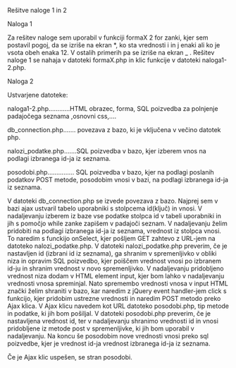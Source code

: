 Rešitve naloge 1 in 2

Naloga 1

Za rešitev naloge sem uporabil v funkciji formaX 2 for zanki, kjer sem postavil pogoj, da se izriše na ekran *, ko sta vrednosti i in j enaki ali ko je vsota obeh enaka 12.
V ostalih primerih pa se izriše na ekran _ .
Rešitev naloge 1 se nahaja v datoteki formaX.php in klic funkcije v datoteki naloga1-2.php.

Naloga 2


Ustvarjene datoteke:

naloga1-2.php…………HTML obrazec, forma,  SQL poizvedba za polnjenje padajočega seznama ,osnovni css,….

db_connection.php……. povezava z bazo, ki je vključena v večino datotek php.

nalozi_podatke.php…….SQL poizvedba v bazo, kjer izberem vnos na podlagi izbranega id-ja iz seznama.

posodobi.php…………… SQL poizvedba v bazo, kjer na podlagi poslanih podatkov POST metode, posodobim vnosi v bazi, na podlagi izbranega id-ja iz seznama. 



V datoteki db_connection.php se izvede povezava z bazo.
Najprej sem v bazi ajax ustvaril tabelo uporabniki s stolpcema id(ključ) in vnosi.  V nadaljevanju izberem iz baze vse podatke stolpca id v tabeli uporabniki in jih s pomočjo while zanke zapišem v padajoči seznam. V nadaljevanju želim pridobiti na podlagi izbranega id-ja iz seznama, vrednost iz stolpca vnosi. To naredim s funckijo onSelect, kjer pošljem GET zahtevo z URL-jem na datoteko nalozi_podatke.php. V datoteki nalozi_podatke.php preverim, če je nastavljen id (izbrani id iz seznama), ga shranim v spremenljivko v obliki niza in opravim SQL poizvedbo, kjer poiščem vrednost vnosi po izbranem id-ju in shranim vrednost v novo spremenljivko. V nadaljevanju pridobljeno vrednost niza dodam v HTML element input, kjer bom lahko v nadaljevanju vrednosti vnosa spreminjal.
Nato spremembo vrednosti  vnosa v input HTML znački želim shraniti v bazo, kar naredim z jQuery event handler-jem click s funkcijo, kjer pridobim ustrezne vrednosti in naredim POST metodo preko Ajax klica. V Ajax klicu navedem kot URL datoteko posodobi.php, tip metode in podatke, ki jih bom pošiljal. V datoteki posodobi.php preverim, če je nastavljena vrednost id, ter v nadaljevanju shranimo vrednosti id in vnosi pridobljene iz metode post v spremenljivke, ki jih bom uporabil v nadaljevanju. Na koncu še posodobim nove vrednosti vnosi preko sql poizvedbe, kjer je vrednost id-ja vrednost izbranega id-ja iz seznama. 


Če je Ajax klic uspešen, se stran posodobi. 




